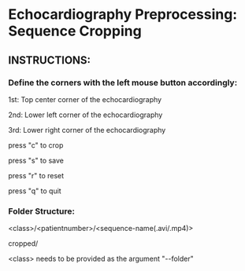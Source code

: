 # Echocardiography Preprocessing: Sequence Cropping

## INSTRUCTIONS:
### Define the corners with the left mouse button accordingly:

   1st: Top center corner of the echocardiography

   2nd: Lower left corner of the echocardiography

   3rd: Lower right corner of the echocardiography


   press "c" to crop

   press "s" to save

   press "r" to reset

   press "q" to quit

### Folder Structure:

  \<class>/\<patientnumber>/\<sequence-name(.avi/.mp4)>

  cropped/


  \<class> needs to be provided as the argument "--folder"